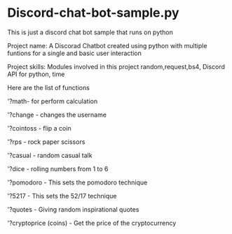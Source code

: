 # Discord-chat-bot-sample.py
This is just a discord chat bot sample that runs on python

Project name: A Discorad Chatbot created using python with multiple funtions 
for a single and basic user interaction 

Project skills: Modules involved in this project random,request,bs4,
Discord API for python, time


Here are the list of functions

'?math- for perform calculation 

'?change - changes the username

'?cointoss - flip a coin

'?rps - rock paper scissors

'?casual - random casual talk 

'?dice - rolling numbers from 1 to 6 

'?pomodoro - This sets the pomodoro technique 

'?5217 - This sets the 52/17 technique 

'?quotes - Giving random inspirational quotes 

'?cryptoprice (coins) - Get the price of the cryptocurrency 
